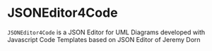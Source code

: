# JSONEditor4Code
`JSONEditor4Code` is a JSON Editor for UML Diagrams developed with Javascript Code Templates based on JSON Editor of Jeremy Dorn
